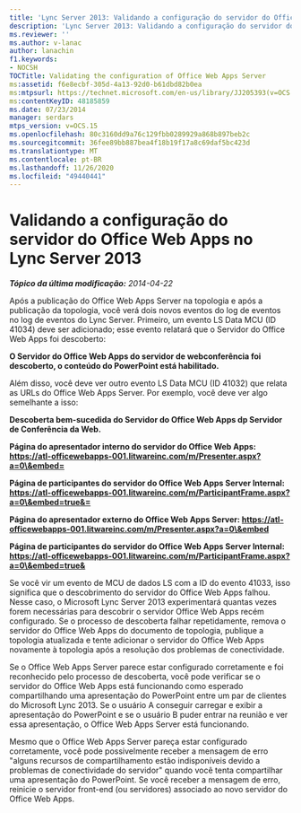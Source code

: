 ```yaml
---
title: 'Lync Server 2013: Validando a configuração do servidor do Office Web Apps'
description: 'Lync Server 2013: Validando a configuração do servidor do Office Web Apps.'
ms.reviewer: ''
ms.author: v-lanac
author: lanachin
f1.keywords:
- NOCSH
TOCTitle: Validating the configuration of Office Web Apps Server
ms:assetid: f6e8ecbf-305d-4a13-92d0-b61dbd82b0ea
ms:mtpsurl: https://technet.microsoft.com/en-us/library/JJ205393(v=OCS.15)
ms:contentKeyID: 48185859
ms.date: 07/23/2014
manager: serdars
mtps_version: v=OCS.15
ms.openlocfilehash: 80c3160dd9a76c129fbb0289929a868b897beb2c
ms.sourcegitcommit: 36fee89bb887bea4f18b19f17a8c69daf5bc423d
ms.translationtype: MT
ms.contentlocale: pt-BR
ms.lasthandoff: 11/26/2020
ms.locfileid: "49440441"
---
```

# <a name="validating-the-configuration-of-office-web-apps-server-in-lync-server-2013"></a>Validando a configuração do servidor do Office Web Apps no Lync Server 2013

<div data-xmlns="http://www.w3.org/1999/xhtml">

<div class="topic" data-xmlns="http://www.w3.org/1999/xhtml" data-msxsl="urn:schemas-microsoft-com:xslt" data-cs="https://msdn.microsoft.com/">

<div data-asp="https://msdn2.microsoft.com/asp">



</div>

<div id="mainSection">

<div id="mainBody">

<span> </span>

_**Tópico da última modificação:** 2014-04-22_

Após a publicação do Office Web Apps Server na topologia e após a publicação da topologia, você verá dois novos eventos do log de eventos no log de eventos do Lync Server. Primeiro, um evento LS Data MCU (ID 41034) deve ser adicionado; esse evento relatará que o Servidor do Office Web Apps foi descoberto:

**O Servidor do Office Web Apps do servidor de webconferência foi descoberto, o conteúdo do PowerPoint está habilitado.**

Além disso, você deve ver outro evento LS Data MCU (ID 41032) que relata as URLs do Office Web Apps Server. Por exemplo, você deve ver algo semelhante a isso:

**Descoberta bem-sucedida do Servidor do Office Web Apps dp Servidor de Conferência da Web.**

**Página do apresentador interno do servidor do Office Web Apps: https://atl-officewebapps-001.litwareinc.com/m/Presenter.aspx?a=0\&embed=**

**Página de participantes do servidor do Office Web Apps Server Internal: https://atl-officewebapps-001.litwareinc.com/m/ParticipantFrame.aspx?a=0\&embed=true&=**

**Página do apresentador externo do Office Web Apps Server: https://atl-officewebapps-001.litwareinc.com/m/Presenter.aspx?a=0\&embed**

**Página de participantes do servidor do Office Web Apps Server Internal: https://atl-officewebapps-001.litwareinc.com/m/ParticipantFrame.aspx?a=0\&embed=true&**

Se você vir um evento de MCU de dados LS com a ID do evento 41033, isso significa que o descobrimento do servidor do Office Web Apps falhou. Nesse caso, o Microsoft Lync Server 2013 experimentará quantas vezes forem necessárias para descobrir o servidor Office Web Apps recém configurado. Se o processo de descoberta falhar repetidamente, remova o servidor do Office Web Apps do documento de topologia, publique a topologia atualizada e tente adicionar o servidor do Office Web Apps novamente à topologia após a resolução dos problemas de conectividade.

Se o Office Web Apps Server parece estar configurado corretamente e foi reconhecido pelo processo de descoberta, você pode verificar se o servidor do Office Web Apps está funcionando como esperado compartilhando uma apresentação do PowerPoint entre um par de clientes do Microsoft Lync 2013. Se o usuário A conseguir carregar e exibir a apresentação do PowerPoint e se o usuário B puder entrar na reunião e ver essa apresentação, o Office Web Apps Server está funcionando.

Mesmo que o Office Web Apps Server pareça estar configurado corretamente, você pode possivelmente receber a mensagem de erro "alguns recursos de compartilhamento estão indisponíveis devido a problemas de conectividade do servidor" quando você tenta compartilhar uma apresentação do PowerPoint. Se você receber a mensagem de erro, reinicie o servidor front-end (ou servidores) associado ao novo servidor do Office Web Apps.

</div>

<span> </span>

</div>

</div>

</div>

